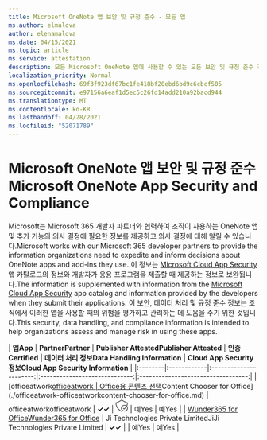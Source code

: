 ```yaml
---
title: Microsoft OneNote 앱 보안 및 규정 준수 - 모든 앱
ms.author: elmalova
author: elenamalova
ms.date: 04/15/2021
ms.topic: article
ms.service: attestation
description: 모든 Microsoft OneNote 앱에 사용할 수 있는 모든 보안 및 규정 준수 정보
localization_priority: Normal
ms.openlocfilehash: 69f3f923df67bc1fe418bf20ebd6bd9c6cbcf505
ms.sourcegitcommit: e97156a6eaf1d5ec5c26fd14add210a92bacd944
ms.translationtype: MT
ms.contentlocale: ko-KR
ms.lasthandoff: 04/28/2021
ms.locfileid: "52071789"
---
```

# <a name="microsoft-onenote-app-security-and-compliance"></a><span data-ttu-id="5be26-103">Microsoft OneNote 앱 보안 및 규정 준수</span><span class="sxs-lookup"><span data-stu-id="5be26-103">Microsoft OneNote App Security and Compliance</span></span>

<span data-ttu-id="5be26-104">Microsoft는 Microsoft 365 개발자 파트너와 협력하여 조직이 사용하는 OneNote 앱 및 추가 기능의 의사 결정에 필요한 정보를 제공하고 의사 결정에 대해 알릴 수 있습니다.</span><span class="sxs-lookup"><span data-stu-id="5be26-104">Microsoft works with our Microsoft 365 developer partners to provide the information organizations need to expedite and inform decisions about OneNote apps and add-ins they use.</span></span> <span data-ttu-id="5be26-105">이 정보는 [Microsoft Cloud App Security](https://www.microsoft.com/en-us/enterprise-mobility-security/cloud-app-security) 앱 카탈로그의 정보와 개발자가 응용 프로그램을 제출할 때 제공하는 정보로 보완됩니다.</span><span class="sxs-lookup"><span data-stu-id="5be26-105">The information is supplemented with information from the [Microsoft Cloud App Security](https://www.microsoft.com/en-us/enterprise-mobility-security/cloud-app-security) app catalog and information provided by the developers when they submit their applications.</span></span> <span data-ttu-id="5be26-106">이 보안, 데이터 처리 및 규정 준수 정보는 조직에서 이러한 앱을 사용할 때의 위험을 평가하고 관리하는 데 도움을 주기 위한 것입니다.</span><span class="sxs-lookup"><span data-stu-id="5be26-106">This security, data handling, and compliance information is intended to help organizations assess and manage risk in using these apps.</span></span>

| <span data-ttu-id="5be26-107">**앱**</span><span class="sxs-lookup"><span data-stu-id="5be26-107">**App**</span></span> | <span data-ttu-id="5be26-108">**Partner**</span><span class="sxs-lookup"><span data-stu-id="5be26-108">**Partner**</span></span> | <span data-ttu-id="5be26-109">**Publisher Attested**</span><span class="sxs-lookup"><span data-stu-id="5be26-109">**Publisher Attested**</span></span> | <span data-ttu-id="5be26-110">**인증**</span><span class="sxs-lookup"><span data-stu-id="5be26-110">**Certified**</span></span> | <span data-ttu-id="5be26-111">**데이터 처리 정보**</span><span class="sxs-lookup"><span data-stu-id="5be26-111">**Data Handling Information**</span></span> | <span data-ttu-id="5be26-112">**Cloud App Security 정보**</span><span class="sxs-lookup"><span data-stu-id="5be26-112">**Cloud App Security Information**</span></span> |
|:--------|:------------|:----------------------:|:-----------------------------:|:----------------------------------:|
| <span data-ttu-id="5be26-113">[officeatwork</span><span class="sxs-lookup"><span data-stu-id="5be26-113">[officeatwork</span></span> | <span data-ttu-id="5be26-114">Office용 콘텐츠 선택](./officeatwork-officeatworkcontent-chooser-for-office.md)</span><span class="sxs-lookup"><span data-stu-id="5be26-114">Content Chooser for Office](./officeatwork-officeatworkcontent-chooser-for-office.md)</span></span> | <span data-ttu-id="5be26-115">officeatwork</span><span class="sxs-lookup"><span data-stu-id="5be26-115">officeatwork</span></span> | <span data-ttu-id="5be26-116">**✓**</span><span class="sxs-lookup"><span data-stu-id="5be26-116">**✓**</span></span> | <img alt="Certified application badge" src="../media/certified-badge.png" height="25" width="25" /> | <span data-ttu-id="5be26-117">예</span><span class="sxs-lookup"><span data-stu-id="5be26-117">Yes</span></span> | <span data-ttu-id="5be26-118">예</span><span class="sxs-lookup"><span data-stu-id="5be26-118">Yes</span></span> |
| [<span data-ttu-id="5be26-119">Wunder365 for Office</span><span class="sxs-lookup"><span data-stu-id="5be26-119">Wunder365 for Office</span></span>](./jiji-technologies-private-limited-wunder365-for-office.md) | <span data-ttu-id="5be26-120">Ji Technologies Private Limited</span><span class="sxs-lookup"><span data-stu-id="5be26-120">JiJi Technologies Private Limited</span></span> | <span data-ttu-id="5be26-121">**✓**</span><span class="sxs-lookup"><span data-stu-id="5be26-121">**✓**</span></span> |  | <span data-ttu-id="5be26-122">예</span><span class="sxs-lookup"><span data-stu-id="5be26-122">Yes</span></span> | <span data-ttu-id="5be26-123">예</span><span class="sxs-lookup"><span data-stu-id="5be26-123">Yes</span></span> |
